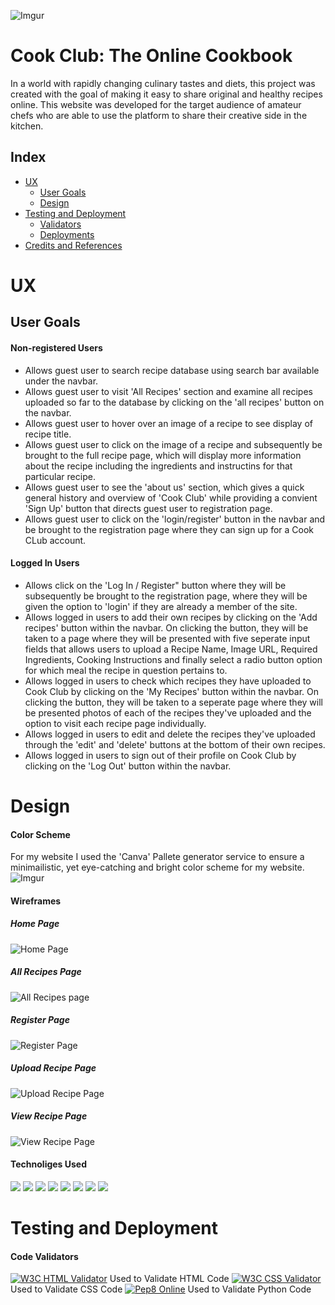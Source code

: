 ![Imgur](https://imgur.com/ktzc6jU.jpg)

# Cook Club: The Online Cookbook


In a world with rapidly changing culinary tastes and diets, this project was created with the goal of making it easy to share original and healthy recipes online. This website was developed for the target audience of amateur chefs who are able to use the platform to share their creative side in the kitchen. 

## Index 

* [UX](#userexperience)
  * [User Goals](#user_goals)
  * [Design](#design)
* [Testing and Deployment](#features)
  * [Validators](#validators) 
  * [Deployments](#deployments) 
* [Credits and References](#credits)


# UX

## User Goals

#### Non-registered Users

- Allows guest user to search recipe database using search bar available under the navbar.
- Allows guest user to visit 'All Recipes' section and examine all recipes uploaded so far to the database by clicking on the  'all recipes' button on the navbar.
- Allows guest user to hover over an image of a recipe to see display of recipe title.
- Allows guest user to click on the image of a recipe and subsequently be brought to the full recipe page, which will display more information about the recipe including the ingredients and instructins for that particular recipe.
- Allows guest user to see the 'about us' section, which gives a quick general history and overview of 'Cook Club' while providing a convient 'Sign Up' button that directs guest user to registration page.
- Allows guest user to click on the 'login/register' button in the navbar and be brought to the registration page where they can sign up for a Cook CLub account. 

#### Logged In Users
- Allows click on the 'Log In / Register" button where they will be subsequently be brought to the registration page, where they will be given the option to 'login' if they are already a member of the site.
- Allows logged in users to add their own recipes by clicking on the 'Add recipes' button within the navbar. On clicking the button, they will be taken to a page where they will be presented with five seperate input fields that allows users to upload a Recipe Name, Image URL, Required Ingredients, Cooking Instructions and finally select a radio button option for which meal the recipe in question pertains to.
- Allows logged in users to check which recipes they have uploaded to Cook Club by clicking on the 'My Recipes' button within the navbar. On clicking the button, they will be taken to a seperate page where they will be presented photos of each of the recipes they've uploaded and the option to visit each recipe page individually. 
- Allows logged in users to edit and delete the recipes they've uploaded through the 'edit' and 'delete' buttons at the bottom of their own recipes. 
- Allows logged in users to sign out of their profile on Cook Club by clicking on the 'Log Out' button within the navbar.


# Design 

#### Color Scheme

For my website I used the 'Canva' Pallete generator service to ensure a minimailistic, yet eye-catching and bright color scheme for my website.
![Imgur](https://imgur.com/mDp6Qip.jpg)


#### Wireframes
##### Home Page
![Home Page](https://imgur.com/1zFfsZR.png)
##### All Recipes Page
![All Recipes page](https://imgur.com/8gKrdRN.png)
##### Register Page
![Register Page](https://imgur.com/MRRNYR9.png)
##### Upload Recipe Page
![Upload Recipe Page](https://imgur.com/0wKGM3H.png)
##### View Recipe Page
![View Recipe Page](https://imgur.com/8ZDxI8Q.png)


#### Technoliges Used

<img src="https://img.shields.io/badge/GitHub-100000?style=for-the-badge&logo=github&logoColor=white" />

<img src="https://img.shields.io/badge/Flask-000000?style=for-the-badge&logo=flask&logoColor=white" />

<img src="https://img.shields.io/badge/CSS-239120?style=for-the-badge&logo=css3&logoColor=white" />

<img src="https://img.shields.io/badge/HTML5-E34F26?style=for-the-badge&logo=html5&logoColor=white" />

<img src="https://img.shields.io/badge/JavaScript-323330?style=for-the-badge&logo=javascript&logoColor=F7DF1E" />

<img src="https://img.shields.io/badge/MongoDB-4EA94B?style=for-the-badge&logo=mongodb&logoColor=white" />

<img src="https://img.shields.io/badge/Heroku-430098?style=for-the-badge&logo=heroku&logoColor=white" />

<img src="https://img.shields.io/badge/Bootstrap-563D7C?style=for-the-badge&logo=bootstrap&logoColor=white" />



# Testing and Deployment 

#### Code Validators

[![W3C HTML Validator](https://img.shields.io/badge/HTML%20Validator-W3C%20HTML%20Validator-red)](https://validator.w3.org/) Used to Validate HTML Code
[![W3C CSS Validator](https://img.shields.io/badge/CSS%20Validator-W3C%20CSS%20Validator-darkred)](https://jigsaw.w3.org/css-validator/) Used to Validate CSS Code
[![Pep8 Online](https://img.shields.io/badge/Python%20Validator-PEP8%20online-white)](http://pep8online.com/) Used to Validate Python Code
